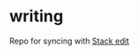 # writing

Repo for syncing with [Stack edit](stackedit.io)
<!--stackedit_data:
eyJoaXN0b3J5IjpbLTQ2Njg2NTExMF19
-->